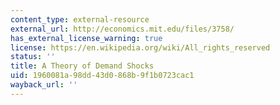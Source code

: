 ```yaml
---
content_type: external-resource
external_url: http://economics.mit.edu/files/3758/
has_external_license_warning: true
license: https://en.wikipedia.org/wiki/All_rights_reserved
status: ''
title: A Theory of Demand Shocks
uid: 1960081a-98dd-43d0-868b-9f1b0723cac1
wayback_url: ''
---
```

